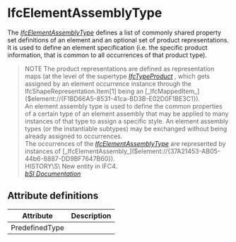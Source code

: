 IfcElementAssemblyType
======================
The
[_IfcElementAssemblyType_]($element://{B6122156-9E6E-44c9-9D83-B9817B3F8EDD})
defines a list of commonly shared property set definitions of an element and
an optional set of product representations. It is used to define an element
specification (i.e. the specific product information, that is common to all
occurrences of that product type).  
> NOTE The product representations are defined as representation maps (at the
> level of the supertype
> [_IfcTypeProduct_]($element://{BA61CFBF-8CD7-44c2-AD99-072068F55C99}) ,
> which gets assigned by an element occurrence instance through the
> IfcShapeRepresentation.Item[1] being an
> [_IfcMappedItem_]($element://{F1BD66A5-8531-41ca-BD3B-E02D0F1BE3C1}).  
An element assembly type is used to define the common properties of a certain
type of an element assembly that may be applied to many instances of that type
to assign a specific style. An element assembly types (or the instantiable
subtypes) may be exchanged without being already assigned to occurrences.  
The occurrences of the
[_IfcElementAssemblyType_]($element://{B6122156-9E6E-44c9-9D83-B9817B3F8EDD})
are represented by instances of
[_IfcElementAssembly_]($element://{37A21453-AB05-44b6-8887-DD9BF7647B60}).  
> HISTORY\S\ New entity in IFC4.  
[ _bSI
Documentation_](https://standards.buildingsmart.org/IFC/DEV/IFC4_2/FINAL/HTML/schema/ifcproductextension/lexical/ifcelementassemblytype.htm)


Attribute definitions
---------------------
| Attribute      | Description   |
|----------------|---------------|
| PredefinedType |               |

